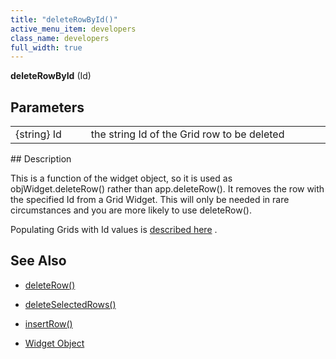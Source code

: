 ```yaml
---
title: "deleteRowById()"
active_menu_item: developers
class_name: developers
full_width: true
---
```



**deleteRowById** (Id)

## Parameters

<table>
<tr>
<td width="116">
{string} Id

</td>
<td width="14">
</td>
<td width="750">
the string Id of the Grid row to be deleted

</td>
</tr>
</table>
## Description

This is a function of the widget object, so it is used as objWidget.deleteRow() rather than app.deleteRow(). It removes the row with the specified Id from a Grid Widget. This will only be needed in rare circumstances and you are more likely to use deleteRow().

Populating Grids with Id values is [described here](../../../client-scripting-overview/scripting-with-javascript/widget-reading-writing/widget-content-reading-and-writing/widgetcontentgrids-repeater-containers) .

## See Also

 - [deleteRow()](deleterow)

 - [deleteSelectedRows()](deleteselectedrows)

 - [insertRow()](insertrow)

 - [Widget Object](../../objects-titbits/widget-object)

